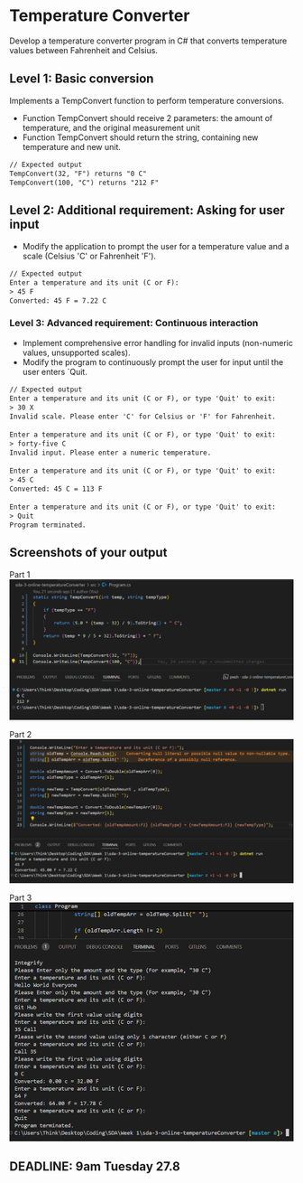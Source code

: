 # Temperature Converter

Develop a temperature converter program in C# that converts temperature values between Fahrenheit and Celsius.

## Level 1: Basic conversion

Implements a TempConvert function to perform temperature conversions.

- Function TempConvert should receive 2 parameters: the amount of temperature, and the original measurement unit
- Function TempConvert should return the string, containing new temperature and new unit.

```
// Expected output
TempConvert(32, "F") returns "0 C"
TempConvert(100, "C") returns "212 F"
```

## Level 2: Additional requirement: Asking for user input

- Modify the application to prompt the user for a temperature value and a scale (Celsius 'C' or Fahrenheit 'F').

```
// Expected output
Enter a temperature and its unit (C or F):
> 45 F
Converted: 45 F = 7.22 C

```

### Level 3: Advanced requirement: Continuous interaction

- Implement comprehensive error handling for invalid inputs (non-numeric values, unsupported scales).
- Modify the program to continuously prompt the user for input until the user enters `Quit.

```
// Expected output
Enter a temperature and its unit (C or F), or type 'Quit' to exit:
> 30 X
Invalid scale. Please enter 'C' for Celsius or 'F' for Fahrenheit.

Enter a temperature and its unit (C or F), or type 'Quit' to exit:
> forty-five C
Invalid input. Please enter a numeric temperature.

Enter a temperature and its unit (C or F), or type 'Quit' to exit:
> 45 C
Converted: 45 C = 113 F

Enter a temperature and its unit (C or F), or type 'Quit' to exit:
> Quit
Program terminated.

```

## Screenshots of your output
Part 1
![Output for part 1](screenshot_part_1.png)

Part 2
![Output for part 2](screenshot_part_2.png)

Part 3
![Output for part 2](screenshot_part_3.png)

## **DEADLINE: 9am Tuesday 27.8**

